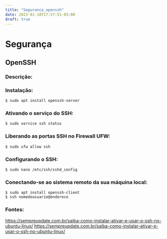 ```yaml
---
title: "Seguranca_openssh"
date: 2023-01-10T17:57:51-03:00
draft: true
---
```


# Segurança
## OpenSSH
### Descrição:
### Instalação:
```
$ sudo apt install openssh-server
```
### Ativando o serviço do SSH:
```
$ sudo service ssh status
```
### Liberando as portas SSH no Firewall UFW:
```
$ sudo ufw allow ssh
```
### Configurando o SSH:
```
$ sudo nano /etc/ssh/sshd_config
```

### Conectando-se ao sistema remoto da sua máquina local:
```
$ sudo apt install openssh-client
$ ssh nomedeusuario@endereco
```
### Fontes:
https://sempreupdate.com.br/saiba-como-instalar-ativar-e-usar-o-ssh-no-ubuntu-linux/
https://sempreupdate.com.br/saiba-como-instalar-ativar-e-usar-o-ssh-no-ubuntu-linux/

